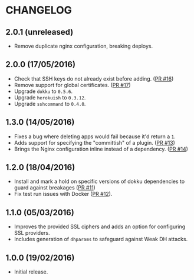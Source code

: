 # CHANGELOG

## 2.0.1 (unreleased)

* Remove duplicate nginx configuration, breaking deploys.

## 2.0.0 (17/05/2016)

* Check that SSH keys do not already exist before adding. ([PR #16][])
* Remove support for global certificates. ([PR #17][])
* Upgrade `dokku` to `0.5.6`.
* Upgrade `herokuish` to `0.3.12`.
* Upgrade `sshcommand` to `0.4.0`.

[PR #16]: https://github.com/nickcharlton/dokku-cookbook/pull/16
[PR #17]: https://github.com/nickcharlton/dokku-cookbook/pull/17

## 1.3.0 (14/05/2016)

* Fixes a bug where deleting apps would fail because it'd return a `1`.
* Adds support for specifying the "committish" of a plugin. ([PR #13][])
* Brings the Nginx configuration inline instead of a dependency. ([PR #14][])

[PR #13]: https://github.com/nickcharlton/dokku-cookbook/pull/13
[PR #14]: https://github.com/nickcharlton/dokku-cookbook/pull/14

## 1.2.0 (18/04/2016)

* Install and mark a hold on specific versions of dokku dependencies to guard
  against breakages ([PR #11][])
* Fix test run issues with Docker ([PR #12][]).

[PR #11]: https://github.com/nickcharlton/dokku-cookbook/pull/11
[PR #12]: https://github.com/nickcharlton/dokku-cookbook/pull/12

## 1.1.0 (05/03/2016)

* Improves the provided SSL ciphers and adds an option for configuring SSL
  providers.
* Includes generation of `dhparams` to safeguard against Weak DH attacks.

## 1.0.0 (19/02/2016)

* Initial release.
